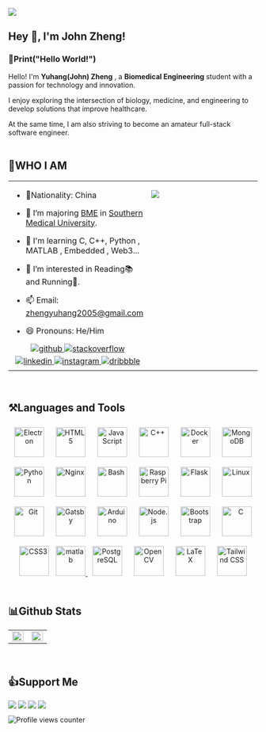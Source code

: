 ![](https://github.com/halfrost/halfrost/blob/master/icons/header_1.png)

## Hey 👋, I'm John Zheng!  

### 📣Print("Hello World!")

Hello! I'm **Yuhang(John) Zheng** , a **Biomedical Engineering** student with a passion for technology and innovation.

I enjoy exploring the intersection of biology, medicine, and engineering to develop solutions that improve healthcare.

At the same time, I am also striving to become an amateur full-stack software engineer.  
<br/>  

## 🌌WHO I AM  
<table><tr><td valign="top" width="50%">

- 🚩Nationality: China  
  
- 🌱 I’m majoring [BME](https://en.wikipedia.org/wiki/Biomedical_engineering) in [Southern Medical University](https://www.smu.edu.cn/).  

- 📖 I'm learning C, C++, Python , MATLAB , Embedded , Web3...  

- 👀 I’m interested in Reading📚️ and Running🏃.  
  
- 📫 Email: zhengyuhang2005@gmail.com  

- 😄 Pronouns: He/Him
  
<div align="center">
<a href="https://github.com/pluckypioneer" target="_blank">
<img src=https://img.shields.io/badge/github-%2324292e.svg?&style=for-the-badge&logo=github&logoColor=white alt=github style="margin-bottom: 5px;" />
</a>
<a href="https://stackoverflow.com/users/john-zheng" target="_blank">
<img src=https://img.shields.io/badge/stackoverflow-%23F28032.svg?&style=for-the-badge&logo=stackoverflow&logoColor=white alt=stackoverflow style="margin-bottom: 5px;" />
</a>
<a href="https://linkedin.com/in/https://linkedin.com/in/john-zheng-b7a83028a" target="_blank">
<img src=https://img.shields.io/badge/linkedin-%231E77B5.svg?&style=for-the-badge&logo=linkedin&logoColor=white alt=linkedin style="margin-bottom: 5px;" />
</a>
<a href="https://instagram.com/https://instagram.com/john_zheng2005" target="_blank">
<img src=https://img.shields.io/badge/instagram-%23000000.svg?&style=for-the-badge&logo=instagram&logoColor=white alt=instagram style="margin-bottom: 5px;" />
</a>
<a href="https://dribbble.com/https://cv.john-life.sbs/" target="_blank">
<img src=https://img.shields.io/badge/dribbble-%23E45285.svg?&style=for-the-badge&logo=dribbble&logoColor=white alt=dribbble style="margin-bottom: 5px;" />
</a>  
</div>  

</td><td valign="top" width="50%">
  
![](https://github.com/halfrost/halfrost/blob/master/icons/github.gif)


</td></tr></table>  

<br/>  

## ⚒️Languages and Tools  
<div align="center">  
<a href="https://www.electronjs.org/" target="_blank"><img style="margin: 10px" src="https://profilinator.rishav.dev/skills-assets/electron-original.svg" alt="Electron" height="60" /></a>  
<a href="https://en.wikipedia.org/wiki/HTML5" target="_blank"><img style="margin: 10px" src="https://profilinator.rishav.dev/skills-assets/html5-original-wordmark.svg" alt="HTML5" height="60" /></a>  
<a href="https://www.javascript.com/" target="_blank"><img style="margin: 10px" src="https://profilinator.rishav.dev/skills-assets/javascript-original.svg" alt="JavaScript" height="60" /></a>  
<a href="https://www.cplusplus.com/" target="_blank"><img style="margin: 10px" src="https://profilinator.rishav.dev/skills-assets/cplusplus-original.svg" alt="C++" height="60" /></a>  
<a href="https://www.docker.com/" target="_blank"><img style="margin: 10px" src="https://profilinator.rishav.dev/skills-assets/docker-original-wordmark.svg" alt="Docker" height="60" /></a> 
<a href="https://www.mongodb.com/" target="_blank"><img style="margin: 10px" src="https://profilinator.rishav.dev/skills-assets/mongodb-original-wordmark.svg" alt="MongoDB" height="60" /></a>  
<a href="https://www.python.org/" target="_blank"><img style="margin: 10px" src="https://profilinator.rishav.dev/skills-assets/python-original.svg" alt="Python" height="60" /></a>  
<a href="https://www.nginx.com/" target="_blank"><img style="margin: 10px" src="https://profilinator.rishav.dev/skills-assets/nginx-original.svg" alt="Nginx" height="60" /></a>  
<a href="https://www.gnu.org/software/bash/" target="_blank"><img style="margin: 10px" src="https://profilinator.rishav.dev/skills-assets/gnu_bash-icon.svg" alt="Bash" height="60" /></a>  
<a href="https://www.raspberrypi.org/" target="_blank"><img style="margin: 10px" src="https://profilinator.rishav.dev/skills-assets/raspberrypi.png" alt="Raspberry Pi" height="60" /></a>  
<a href="https://flask.palletsprojects.com/" target="_blank"><img style="margin: 10px" src="https://profilinator.rishav.dev/skills-assets/flask.png" alt="Flask" height="60" /></a>  
<a href="https://www.linux.org/" target="_blank"><img style="margin: 10px" src="https://profilinator.rishav.dev/skills-assets/linux-original.svg" alt="Linux" height="60" /></a>  
<a href="https://github.com/" target="_blank"><img style="margin: 10px" src="https://profilinator.rishav.dev/skills-assets/git-scm-icon.svg" alt="Git" height="60" /></a>  
<a href="https://www.gatsbyjs.com/" target="_blank"><img style="margin: 10px" src="https://profilinator.rishav.dev/skills-assets/gatsby.png" alt="Gatsby" height="60" /></a>  
<a href="https://www.arduino.cc/" target="_blank"><img style="margin: 10px" src="https://profilinator.rishav.dev/skills-assets/arduino.png" alt="Arduino" height="60" /></a>  
<a href="https://nodejs.org/" target="_blank"><img style="margin: 10px" src="https://profilinator.rishav.dev/skills-assets/nodejs-original-wordmark.svg" alt="Node.js" height="60" /></a>  
<a href="https://getbootstrap.com/docs/3.4/javascript/" target="_blank"><img style="margin: 10px" src="https://profilinator.rishav.dev/skills-assets/bootstrap-plain.svg" alt="Bootstrap" height="60" /></a>  
<a href="https://www.cprogramming.com/" target="_blank"><img style="margin: 10px" src="https://profilinator.rishav.dev/skills-assets/c-original.svg" alt="C" height="60" /></a>  
<a href="https://www.w3schools.com/css/" target="_blank"><img style="margin: 10px" src="https://profilinator.rishav.dev/skills-assets/css3-original-wordmark.svg" alt="CSS3" height="60" /></a>  
<a href="https://www.mathworks.com/" target="_blank" rel="noreferrer"> <img src="https://upload.wikimedia.org/wikipedia/commons/2/21/Matlab_Logo.png" alt="matlab"  height="60"/>
<a href="https://www.postgresql.org/" target="_blank"><img style="margin: 10px" src="https://profilinator.rishav.dev/skills-assets/postgresql-original-wordmark.svg" alt="PostgreSQL" height="60" /></a>  
<a href="https://opencv.org/" target="_blank"><img style="margin: 10px" src="https://profilinator.rishav.dev/skills-assets/opencv-icon.svg" alt="OpenCV" height="60" /></a>  
<a href="https://www.latex-project.org/" target="_blank"><img style="margin: 10px" src="https://profilinator.rishav.dev/skills-assets/latex.png" alt="LaTeX" height="60" /></a>  
<a href="https://www.tailwindcss.com/" target="_blank"><img style="margin: 10px" src="https://profilinator.rishav.dev/skills-assets/tailwindcss.svg" alt="Tailwind CSS" height="60" /></a>  
</div>  

<br/>  

## 📊Github Stats  
<table><tr><td valign="top" width="50%">

<img src="https://github-readme-stats.vercel.app/api?username=pluckypioneer&show_icons=true&count_private=true&hide_border=true&theme=transparent" align="left" style="width: 100%" />

</td><td valign="top" width="50%">

<img src="https://github-readme-stats.vercel.app/api/top-langs/?username=pluckypioneer&hide_border=true&layout=compact&theme=transparent&langs_count=10" align="left" style="width: 100%" />

</td></tr></table>

<br/>  

## 👍Support Me

<div align="left">

  <a href="https://paypal.me/yuhang05" target="_blank" style="display: inline-block; margin-right: 4px;" title="前往 PayPal">
    <img src="https://img.shields.io/badge/Donate-PayPal-blue.svg?style=flat-square&logo=paypal" />
  </a><a href="javascript:void(0);" 
     onclick="copyToClipboard('bc1p3y9mskv67qq96j6ulm8yunup7gq2ksg8l2kw5pktmucxzyhqrwus7supvg')" 
     title="点击复制 BTC 地址" 
     style="display: inline-block; margin-right: 4px;">
    <img src="https://img.shields.io/badge/Donate-BTC-F7931A.svg?style=flat-square&logo=bitcoin" />
  </a><a href="javascript:void(0);" 
     onclick="copyToClipboard('0x2aa1308a4ce8671870ff5984c0b9b5fbf56b597e')" 
     title="点击复制 ETH / ERC-20 地址" 
     style="display: inline-block; margin-right: 4px;">
    <img src="https://img.shields.io/badge/Donate-ETH%20(ERC20)-gray.svg?style=flat-square&logo=ethereum" />
  </a><a href="javascript:void(0);" 
     onclick="copyToClipboard('TS7r9VbqZ5oZyLHsocD6s7TeP1sKprho7H')" 
     title="点击复制 USDT (TRC-20) 地址" 
     style="display: inline-block;">
     <img src="https://img.shields.io/badge/Donate-USDT%20(TRC20)-26A17B.svg?style=flat-square&logo=tron" />
  </a>  
  
  ![Profile views counter](https://komarev.com/ghpvc/?username=pluckypioneer&&style=flat-square)  

</div>
  

  
<br/>  
